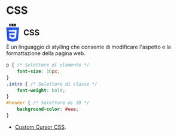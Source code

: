# CSS

<img src="./img/Web/4_CSS3.png" alt="Architettura dei Sistemi di Elaborazione" title="Architettura dei Sistemi di Elaborazione" width="34px" style="float:left; margin-right:12px;">  

## CSS

È un linguaggio di styiling che consente di modificare l'aspetto e la formattazione della pagina web.  

```css
p { /* Selettore di elemento */
    font-size: 16px;
}
.intro { /* Selettore di classe */
    font-weight: bold;
}
#header { /* Selettore di ID */
    background-color: #eee;
}
```

- [Custom Cursor CSS](https://www.instagram.com/reel/C-aMii8NGga/?igsh=MTJrNGlsb3J2YzM1dw==).